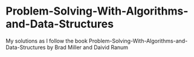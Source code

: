 # Problem-Solving-With-Algorithms-and-Data-Structures
My solutions as I follow the book Problem-Solving-With-Algorithms-and-Data-Structures by Brad Miller and Daivid Ranum

